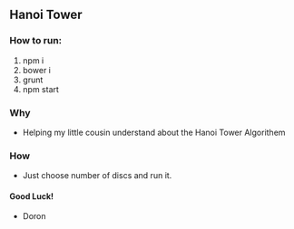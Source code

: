 ## Hanoi Tower

### How to run:
1. npm i
2. bower i
3. grunt
4. npm start


### Why
- Helping my little cousin understand about the Hanoi Tower Algorithem


### How
- Just choose number of discs and run it.



#### Good Luck!
- Doron